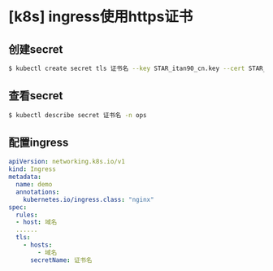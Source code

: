 # [k8s] ingress使用https证书

## 创建secret

```bash
$ kubectl create secret tls 证书名 --key STAR_itan90_cn.key --cert STAR_itan90_cn.crt -n 命名空间
```

## 查看secret

```bash
$ kubectl describe secret 证书名 -n ops
```

## 配置ingress

```yaml
apiVersion: networking.k8s.io/v1
kind: Ingress
metadata:
  name: demo
  annotations:
    kubernetes.io/ingress.class: "nginx"
spec:
  rules:
  - host: 域名
  ......
  tls:
    - hosts:
        - 域名
      secretName: 证书名
```


